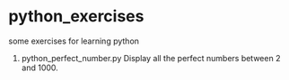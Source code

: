 # python_exercises
some exercises for learning python
1. python_perfect_number.py
   Display all the perfect numbers between 2 and 1000.
